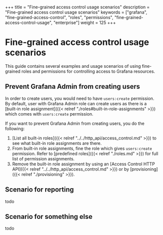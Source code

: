 +++
title = "Fine-grained access control usage scenarios"
description = "Fine-grained access control usage scenarios"
keywords = ["grafana", "fine-grained-access-control", "roles", "permissions", "fine-grained-access-control-usage", "enterprise"]
weight = 125
+++

# Fine-grained access control usage scenarios

This guide contains several examples and usage scenarios of using fine-grained roles and permissions for controlling access to Grafana resources.

## Prevent Grafana Admin from creating users

In order to create users, you would need to have `users:create` permission. By default, user with Grafana Admin role can create users as there is a [built-in role assignment]({{< relref "./roles#built-in-role-assignments" >}}) which comes with `users:create` permission.

If you want to prevent Grafana Admin from creating users, you do the following:

1. [List all built-in roles]({{< relref "../../http_api/access_control.md" >}}) to see what built-in role assignments are there.  
1. From built-in role assignments, fine the role which gives `users:create` permission. Refer to [predefined roles]({{< relref "./roles.md" >}}) for full list of permission assignments. 
1. Remove the built-in role assignment by using an [Access Control HTTP API]({{< relref "../../http_api/access_control.md" >}}) or by [provisioning]({{< relref "./provisioning" >}}).

## Scenario for reporting

todo

## Scenario for something else

todo
